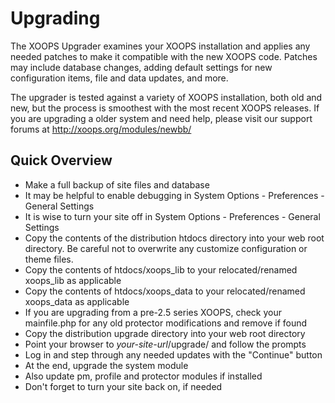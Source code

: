 # Upgrading

The XOOPS Upgrader examines your XOOPS installation and applies any needed
patches to make it compatible with the new XOOPS code. Patches may include
database changes, adding default settings for new configuration items,
file and data updates, and more.

The upgrader is tested against a variety of XOOPS installation, both old
and new, but the process is smoothest with the most recent XOOPS releases.
If you are upgrading a older system and need help, please visit our support
forums at http://xoops.org/modules/newbb/

## Quick Overview

 - Make a full backup of site files and database
 - It may be helpful to enable debugging in System Options - Preferences - General Settings
 - It is wise to turn your site off in System Options - Preferences - General Settings
 - Copy the contents of the distribution htdocs directory into your web root directory. Be careful not to overwrite any customize configuration or theme files.
 - Copy the contents of htdocs/xoops_lib to your relocated/renamed xoops_lib as applicable
 - Copy the contents of htdocs/xoops_data to your relocated/renamed xoops_data as applicable
 - If you are upgrading from a pre-2.5 series XOOPS, check your mainfile.php for any old protector modifications and remove if found 
 - Copy the distribution upgrade directory into your web root directory
 - Point your browser to *your-site-url*/upgrade/ and follow the prompts
 - Log in and step through any needed updates with the "Continue" button
 - At the end, upgrade the system module
 - Also update pm, profile and protector modules if installed
 - Don't forget to turn your site back on, if needed
